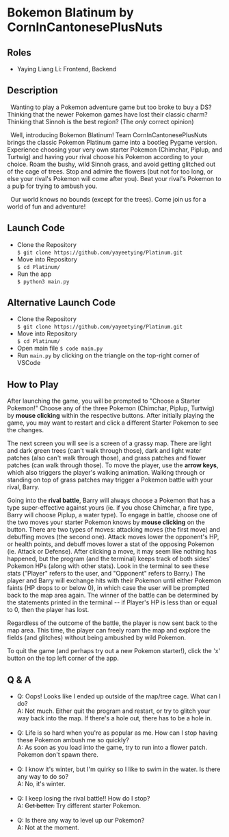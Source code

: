 # Bokemon Blatinum by CornInCantonesePlusNuts

## Roles
- Yaying Liang Li: Frontend, Backend

## Description
&nbsp; Wanting to play a Pokemon adventure game but too broke to buy a DS? Thinking that the newer Pokemon games have lost their classic charm? Thinking that Sinnoh is the best region? (The _only_ correct opinion) <br>
    
&nbsp; Well, introducing Bokemon Blatinum! Team CornInCantonesePlusNuts brings the classic Pokemon Platinum game into a bootleg Pygame version. Experience choosing your very own starter Pokemon (Chimchar, Piplup, and Turtwig) and having your rival choose his Pokemon according to your choice. Roam the bushy, wild Sinnoh grass, and avoid getting glitched out of the cage of trees. Stop and admire the flowers (but not for too long, or else your rival's Pokemon will come after you). Beat your rival's Pokemon to a pulp for trying to ambush you. <br>
    
&nbsp; Our world knows no bounds (except for the trees). Come join us for a world of fun and adventure!

## Launch Code
- Clone the Repository <br>
```$ git clone https://github.com/yayeetying/Platinum.git``` <br>
- Move into Repository <br>
```$ cd Platinum/``` <br>
- Run the app <br>
```$ python3 main.py``` <br>

## Alternative Launch Code
- Clone the Repository <br>
```$ git clone https://github.com/yayeetying/Platinum.git``` <br>
- Move into Repository <br>
```$ cd Platinum/``` <br>
- Open main file
```$ code main.py``` <br>
- Run ```main.py``` by clicking on the triangle on the top-right corner of VSCode

## How to Play
After launching the game, you will be prompted to "Choose a Starter Pokemon!" Choose any of the three Pokemon (Chimchar, Piplup, Turtwig) by **mouse clicking** within the respective buttons. After initially playing the game, you may want to restart and click a different Starter Pokemon to see the changes. <br>

The next screen you will see is a screen of a grassy map. There are light and dark green trees (can't walk through those), dark and light water patches (also can't walk through those), and grass patches and flower patches (can walk through those). To move the player, use the **arrow keys**, which also triggers the player's walking animation. Walking through or standing on top of grass patches may trigger a Pokemon battle with your rival, Barry. <br>

Going into the **rival battle**, Barry will always choose a Pokemon that has a type super-effective against yours (ie. if you chose Chimchar, a fire type, Barry will choose Piplup, a water type). To engage in battle, choose one of the two moves your starter Pokemon knows by **mouse clicking** on the button. There are two types of moves: attacking moves (the first move) and debuffing moves (the second one). Attack moves lower the opponent's HP, or health points, and debuff moves lower a stat of the opposing Pokemon (ie. Attack or Defense). After clicking a move, it may seem like nothing has happened, but the program (and the terminal) keeps track of both sides' Pokemon HPs (along with other stats). Look in the terminal to see these stats ("Player" refers to the user, and "Opponent" refers to Barry.)
The player and Barry will exchange hits with their Pokemon until either Pokemon faints (HP drops to or below 0), in which case the user will be prompted back to the map area again. The winner of the battle can be determined by the statements printed in the terminal -- if Player's HP is less than or equal to 0, then the player has lost. <br>

Regardless of the outcome of the battle, the player is now sent back to the map area. This time, the player can freely roam the map and explore the fields (and glitches) without being ambushed by wild Pokemon. <br>

To quit the game (and perhaps try out a new Pokemon starter!), click the 'x' button on the top left corner of the app.

## Q & A
- Q: Oops! Looks like I ended up outside of the map/tree cage. What can I do? <br>
A: Not much. Either quit the program and restart, or try to glitch your way back into the map. If there's a hole out, there has to be a hole in. <br> <br>
- Q: Life is so hard when you're as popular as me. How can I stop having these Pokemon ambush me so quickly? <br>
A: As soon as you load into the game, try to run into a flower patch. Pokemon don't spawn there.<br><br>
- Q: I know it's winter, but I'm quirky so I like to swim in the water. Is there any way to do so? <br>
A: No, it's winter. <br><br>
- Q: I keep losing the rival battle!! How do I stop? <br>
A: ~~Get better.~~ Try different starter Pokemon. <br> <br>
- Q: Is there any way to level up our Pokemon? <br>
A: Not at the moment. <br>

